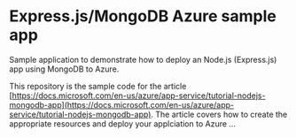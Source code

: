 # Express.js/MongoDB Azure sample app

Sample application to demonstrate how to deploy an Node.js (Express.js) app using MongoDB to Azure.  

This repository is the sample code for the article [https://docs.microsoft.com/en-us/azure/app-service/tutorial-nodejs-mongodb-app](https://docs.microsoft.com/en-us/azure/app-service/tutorial-nodejs-mongodb-app).  The article covers how to create the appropriate resources and deploy your applciation to Azure ...
